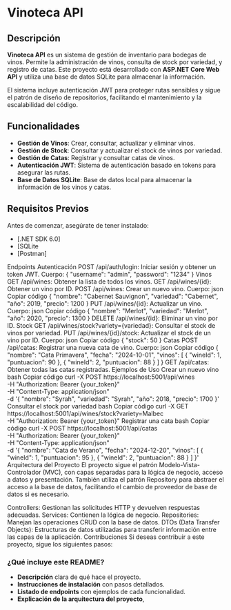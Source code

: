 # Vinoteca API

## Descripción

**Vinoteca API** es un sistema de gestión de inventario para bodegas de vinos. Permite la administración de vinos,
consulta de stock por variedad, y registro de catas. Este proyecto está desarrollado con **ASP.NET Core Web API** y
utiliza una base de datos SQLite para almacenar la información.

El sistema incluye autenticación JWT para proteger rutas sensibles y sigue el patrón de diseño de repositorios, facilitando el mantenimiento y la escalabilidad del código.

## Funcionalidades

- **Gestión de Vinos**: Crear, consultar, actualizar y eliminar vinos.
- **Gestión de Stock**: Consultar y actualizar el stock de vinos por variedad.
- **Gestión de Catas**: Registrar y consultar catas de vinos.
- **Autenticación JWT**: Sistema de autenticación basado en tokens para asegurar las rutas.
- **Base de Datos SQLite**: Base de datos local para almacenar la información de los vinos y catas.

## Requisitos Previos

Antes de comenzar, asegúrate de tener instalado:

- [.NET SDK 6.0]
- [SQLite
- [Postman]


Endpoints
Autenticación
POST /api/auth/login: Iniciar sesión y obtener un token JWT.
Cuerpo: { "username": "admin", "password": "1234" }
Vinos
GET /api/wines: Obtener la lista de todos los vinos.
GET /api/wines/{id}: Obtener un vino por ID.
POST /api/wines: Crear un nuevo vino.
Cuerpo:
json
Copiar código
{
  "nombre": "Cabernet Sauvignon",
  "variedad": "Cabernet",
  "año": 2019,
  "precio": 1200
}
PUT /api/wines/{id}: Actualizar un vino.
Cuerpo:
json
Copiar código
{
  "nombre": "Merlot",
  "variedad": "Merlot",
  "año": 2020,
  "precio": 1300
}
DELETE /api/wines/{id}: Eliminar un vino por ID.
Stock
GET /api/wines/stock?variety={variedad}: Consultar el stock de vinos por variedad.
PUT /api/wines/{id}/stock: Actualizar el stock de un vino por ID.
Cuerpo:
json
Copiar código
{
  "stock": 50
}
Catas
POST /api/catas: Registrar una nueva cata de vino.
Cuerpo:
json
Copiar código
{
  "nombre": "Cata Primavera",
  "fecha": "2024-10-01",
  "vinos": [
    { "wineId": 1, "puntuacion": 90 },
    { "wineId": 2, "puntuacion": 88 }
  ]
}
GET /api/catas: Obtener todas las catas registradas.
Ejemplos de Uso
Crear un nuevo vino
bash
Copiar código
curl -X POST https://localhost:5001/api/wines \
  -H "Authorization: Bearer {your_token}" \
  -H "Content-Type: application/json" \
  -d '{
        "nombre": "Syrah",
        "variedad": "Syrah",
        "año": 2018,
        "precio": 1700
      }'
Consultar el stock por variedad
bash
Copiar código
curl -X GET https://localhost:5001/api/wines/stock?variety=Malbec \
  -H "Authorization: Bearer {your_token}"
Registrar una cata
bash
Copiar código
curl -X POST https://localhost:5001/api/catas \
  -H "Authorization: Bearer {your_token}" \
  -H "Content-Type: application/json" \
  -d '{
        "nombre": "Cata de Verano",
        "fecha": "2024-12-20",
        "vinos": [
          { "wineId": 1, "puntuacion": 95 },
          { "wineId": 2, "puntuacion": 88 }
        ]
      }'
Arquitectura del Proyecto
El proyecto sigue el patrón Modelo-Vista-Controlador (MVC), con capas separadas para la lógica de negocio, 
acceso a datos y presentación. También utiliza el patrón Repository para abstraer el acceso a la base de datos, 
facilitando el cambio de proveedor de base de datos si es necesario.

Controllers: Gestionan las solicitudes HTTP y devuelven respuestas adecuadas.
Services: Contienen la lógica de negocio.
Repositories: Manejan las operaciones CRUD con la base de datos.
DTOs (Data Transfer Objects): Estructuras de datos utilizadas para transferir información entre las capas de la aplicación.
Contribuciones
Si deseas contribuir a este proyecto, sigue los siguientes pasos:


### ¿Qué incluye este README?
- **Descripción** clara de qué hace el proyecto.
- **Instrucciones de instalación** con pasos detallados.
- **Listado de endpoints** con ejemplos de cada funcionalidad.
- **Explicación de la arquitectura del proyecto**,